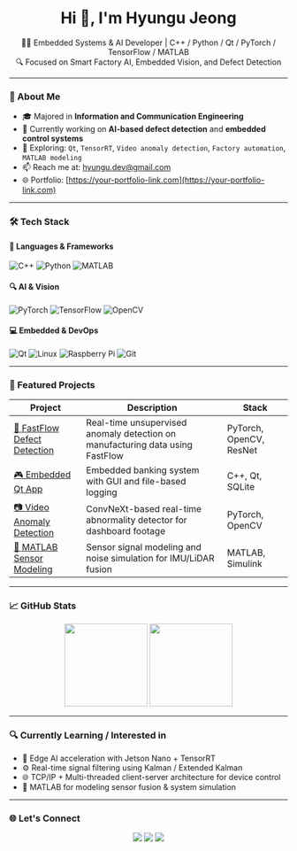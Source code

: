 <h1 align="center">Hi 👋, I'm Hyungu Jeong</h1>
<p align="center">
  👨‍💻 Embedded Systems & AI Developer | C++ / Python / Qt / PyTorch / TensorFlow / MATLAB<br>
  🔍 Focused on Smart Factory AI, Embedded Vision, and Defect Detection
</p>

---

### 🧠 About Me

- 🎓 Majored in **Information and Communication Engineering**
- 🔭 Currently working on **AI-based defect detection** and **embedded control systems**
- 🌱 Exploring: `Qt`, `TensorRT`, `Video anomaly detection`, `Factory automation`, `MATLAB modeling`
- 📫 Reach me at: [hyungu.dev@gmail.com](mailto:hyungu.dev@gmail.com)
- 🌐 Portfolio: [https://your-portfolio-link.com](https://your-portfolio-link.com)

---

### 🛠️ Tech Stack

#### 🧾 Languages & Frameworks
![C++](https://img.shields.io/badge/C++-00599C?style=flat&logo=cplusplus&logoColor=white)
![Python](https://img.shields.io/badge/Python-3776AB?style=flat&logo=python&logoColor=white)
![MATLAB](https://img.shields.io/badge/MATLAB-0076A8?style=flat&logo=mathworks&logoColor=white)

#### 🔍 AI & Vision
![PyTorch](https://img.shields.io/badge/PyTorch-EE4C2C?style=flat&logo=PyTorch&logoColor=white)
![TensorFlow](https://img.shields.io/badge/TensorFlow-FF6F00?style=flat&logo=TensorFlow&logoColor=white)
![OpenCV](https://img.shields.io/badge/OpenCV-5C3EE8?style=flat&logo=opencv&logoColor=white)

#### 💻 Embedded & DevOps
![Qt](https://img.shields.io/badge/Qt-41CD52?style=flat&logo=qt&logoColor=white)
![Linux](https://img.shields.io/badge/Linux-FCC624?style=flat&logo=linux&logoColor=black)
![Raspberry Pi](https://img.shields.io/badge/RaspberryPi-C51A4A?style=flat&logo=raspberrypi&logoColor=white)
![Git](https://img.shields.io/badge/Git-F05032?style=flat&logo=git&logoColor=white)

---

### 📂 Featured Projects

| Project | Description | Stack |
|--------|-------------|-------|
| [🧠 FastFlow Defect Detection](https://github.com/your-username/fastflow-defect-detection) | Real-time unsupervised anomaly detection on manufacturing data using FastFlow | PyTorch, OpenCV, ResNet |
| [🎮 Embedded Qt App](https://github.com/your-username/qt-embedded-ui) | Embedded banking system with GUI and file-based logging | C++, Qt, SQLite |
| [📷 Video Anomaly Detection](https://github.com/your-username/video-anomaly-detection) | ConvNeXt-based real-time abnormality detector for dashboard footage | PyTorch, OpenCV |
| [🧪 MATLAB Sensor Modeling](https://github.com/your-username/matlab-sensor-sim) | Sensor signal modeling and noise simulation for IMU/LiDAR fusion | MATLAB, Simulink |

---

### 📈 GitHub Stats

<p align="center">
  <img src="https://github-readme-stats.vercel.app/api?username=your-username&show_icons=true&theme=tokyonight" height="150" />
  <img src="https://github-readme-stats.vercel.app/api/top-langs/?username=your-username&layout=compact&theme=tokyonight" height="150" />
</p>

---

### 🔍 Currently Learning / Interested in

- 🧠 Edge AI acceleration with Jetson Nano + TensorRT  
- ⚙️ Real-time signal filtering using Kalman / Extended Kalman  
- 🌐 TCP/IP + Multi-threaded client-server architecture for device control  
- 🧩 MATLAB for modeling sensor fusion & system simulation

---

### 🌐 Let's Connect

<p align="center">
  <a href="mailto:hyungu.dev@gmail.com"><img src="https://img.shields.io/badge/Email-hyungu.dev@gmail.com-D14836?style=flat&logo=gmail&logoColor=white"/></a>
  <a href="https://linkedin.com/in/your-profile"><img src="https://img.shields.io/badge/LinkedIn-YourName-0077B5?style=flat&logo=linkedin&logoColor=white"/></a>
  <a href="https://your-blog-or-site.com"><img src="https://img.shields.io/badge/Blog-Portfolio-24292e?style=flat&logo=githubpages&logoColor=white"/></a>
</p>
